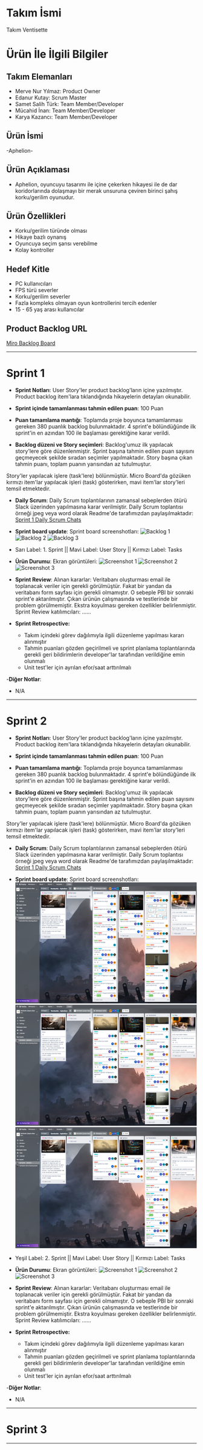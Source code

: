 # **Takım İsmi**

Takım Ventisette

# Ürün İle İlgili Bilgiler

## Takım Elemanları

- Merve Nur Yılmaz: Product Owner
- Edanur Kutay: Scrum Master
- Samet Salih Türk: Team Member/Developer
- Mücahid İnan: Team Member/Developer
- Karya Kazancı: Team Member/Developer

## Ürün İsmi

-Aphelion-

## Ürün Açıklaması

- Aphelion, oyuncuyu tasarımı ile içine çekerken hikayesi ile de dar koridorlarında dolaşmayı bir merak unsuruna çeviren birinci şahış korku/gerilim oyunudur. 

## Ürün Özellikleri

- Korku/gerilim türünde olması
- Hikaye bazlı oynanış
- Oyuncuya seçim şansı verebilme
- Kolay kontroller

## Hedef Kitle

- PC kullanıcıları
- FPS türü severler
- Korku/gerilim severler
- Fazla kompleks olmayan oyun kontrollerini tercih edenler
- 15 - 65 yaş arası kullanıcılar

## Product Backlog URL

[Miro Backlog Board](https://trello.com/invite/b/wrOMjAHL/e49913a66bdd2a238d4535ce88486cb7/ventisette-micro-backlog-board)

---

# Sprint 1

- **Sprint Notları**: User Story'ler product backlog'ların içine yazılmıştır. Product backlog item'lara tıklandığında hikayelerin detayları okunabilir.

- **Sprint içinde tamamlanması tahmin edilen puan**: 100 Puan

- **Puan tamamlama mantığı**: Toplamda proje boyunca tamamlanması gereken 380 puanlık backlog bulunmaktadır. 4 sprint'e bölündüğünde ilk sprint'in en azından 100 ile başlaması gerektiğine karar verildi.

- **Backlog düzeni ve Story seçimleri**: Backlog'umuz ilk yapılacak story'lere göre düzenlenmiştir. Sprint başına tahmin edilen puan sayısını geçmeyecek şekilde sıradan seçimler yapılmaktadır. Story başına çıkan tahmin puanı, toplam puanın yarısından az tutulmuştur. 

Story'ler yapılacak işlere (task'lere) bölünmüştür. Micro Board'da gözüken kırmızı item'lar yapılacak işleri (task) gösterirken, mavi item'lar story'leri temsil etmektedir.

- **Daily Scrum**: Daily Scrum toplantılarının zamansal sebeplerden ötürü Slack üzerinden yapılmasına karar verilmiştir. Daily Scrum toplantısı örneği jpeg veya word olarak Readme'de tarafımızdan paylaşılmaktadır: [Sprint 1 Daily Scrum Chats](https://github.com/Sametaien/OyunVeUygulamaAkademisiTeam27/blob/main/ProjectManagement/Sprint1Documents/DailyScrumMeetingNotesSprint1.docx?raw=true)

- **Sprint board update**: Sprint board screenshotları: 
![Backlog 1](https://github.com/Sametaien/OyunVeUygulamaAkademisiTeam27/blob/main/ProjectManagement/Sprint1Documents/trelloSprint1_1.png?raw=true) 
![Backlog 2](https://github.com/Sametaien/OyunVeUygulamaAkademisiTeam27/blob/main/ProjectManagement/Sprint1Documents/trelloSprint1_2.png?raw=true) 
![Backlog 3](https://github.com/Sametaien/OyunVeUygulamaAkademisiTeam27/blob/main/ProjectManagement/Sprint1Documents/trelloSprint1_3.png?raw=true)

- Sarı Label: 1. Sprint ||  Mavi Label: User Story  ||  Kırmızı Label: Tasks


- **Ürün Durumu**: Ekran görüntüleri:
  ![Screenshot 1](https://github.com/Sametaien/OyunVeUygulamaAkademisiTeam27/blob/main/ProjectManagement/Sprint1Documents/bedroom1.png?raw=true)
  ![Screenshot 2](https://github.com/Sametaien/OyunVeUygulamaAkademisiTeam27/blob/main/ProjectManagement/Sprint1Documents/hallway1.png?raw=true)
  ![Screenshot 3](https://github.com/Sametaien/OyunVeUygulamaAkademisiTeam27/blob/main/ProjectManagement/Sprint1Documents/sketch1.png?raw=true)


- **Sprint Review**: 
Alınan kararlar: Veritabanı oluşturması email ile toplanacak veriler için gerekli görülmüştür. Fakat bir yandan da veritabanı form sayfası için gerekli olmamıştır. O sebeple PBI bir sonraki sprint'e aktarılmıştır. Çıkan ürünün çalışmasında ve testlerinde bir problem görülmemiştir. Ekstra koyulması gereken özellikler belirlenmiştir. Sprint Review katılımcıları: ......

- **Sprint Retrospective:**
  - Takım içindeki görev dağılımıyla ilgili düzenleme yapılması kararı alınmıştır
  - Tahmin puanları gözden geçirilmeli ve sprint planlama toplantılarında gerekli geri bildirimlerin developer'lar tarafından verildiğine emin olunmalı
  - Unit test'ler için ayrılan efor/saat arttırılmalı 

-**Diğer Notlar**:
- N/A

---

# Sprint 2

- **Sprint Notları**: User Story'ler product backlog'ların içine yazılmıştır. Product backlog item'lara tıklandığında hikayelerin detayları okunabilir.

- **Sprint içinde tamamlanması tahmin edilen puan**: 100 Puan

- **Puan tamamlama mantığı**: Toplamda proje boyunca tamamlanması gereken 380 puanlık backlog bulunmaktadır. 4 sprint'e bölündüğünde ilk sprint'in en azından 100 ile başlaması gerektiğine karar verildi.

- **Backlog düzeni ve Story seçimleri**: Backlog'umuz ilk yapılacak story'lere göre düzenlenmiştir. Sprint başına tahmin edilen puan sayısını geçmeyecek şekilde sıradan seçimler yapılmaktadır. Story başına çıkan tahmin puanı, toplam puanın yarısından az tutulmuştur. 

Story'ler yapılacak işlere (task'lere) bölünmüştür. Micro Board'da gözüken kırmızı item'lar yapılacak işleri (task) gösterirken, mavi item'lar story'leri temsil etmektedir.

- **Daily Scrum**: Daily Scrum toplantılarının zamansal sebeplerden ötürü Slack üzerinden yapılmasına karar verilmiştir. Daily Scrum toplantısı örneği jpeg veya word olarak Readme'de tarafımızdan paylaşılmaktadır: [Sprint 1 Daily Scrum Chats](https://github.com/mucooo/OyunVeUygulamaAkademisi27/blob/main/ProjectManagement/Sprint2Documents/DailyScrumMeetingNotesSprint1.docx?raw=true)

- **Sprint board update**: Sprint board screenshotları: 
![Backlog 1](https://github.com/mucooo/OyunVeUygulamaAkademisi27/blob/main/ProjectManagement/Sprint2Documents/trelloSprint2_1.png?raw=true) 
![Backlog 2](https://github.com/mucooo/OyunVeUygulamaAkademisi27/blob/main/ProjectManagement/Sprint2Documents/trelloSprint2_2.png?raw=true) 
![Backlog 3](https://github.com/mucooo/OyunVeUygulamaAkademisi27/blob/main/ProjectManagement/Sprint2Documents/trelloSprint2_3.png?raw=true)

- Yeşil Label: 2. Sprint ||  Mavi Label: User Story  ||  Kırmızı Label: Tasks


- **Ürün Durumu**: Ekran görüntüleri:
  ![Screenshot 1](https://github.com/Sametaien/OyunVeUygulamaAkademisiTeam27/blob/main/ProjectManagement/Sprint1Documents/bedroom1.png?raw=true)
  ![Screenshot 2](https://github.com/Sametaien/OyunVeUygulamaAkademisiTeam27/blob/main/ProjectManagement/Sprint1Documents/hallway1.png?raw=true)
  ![Screenshot 3](https://github.com/Sametaien/OyunVeUygulamaAkademisiTeam27/blob/main/ProjectManagement/Sprint1Documents/sketch1.png?raw=true)


- **Sprint Review**: 
Alınan kararlar: Veritabanı oluşturması email ile toplanacak veriler için gerekli görülmüştür. Fakat bir yandan da veritabanı form sayfası için gerekli olmamıştır. O sebeple PBI bir sonraki sprint'e aktarılmıştır. Çıkan ürünün çalışmasında ve testlerinde bir problem görülmemiştir. Ekstra koyulması gereken özellikler belirlenmiştir. Sprint Review katılımcıları: ......

- **Sprint Retrospective:**
  - Takım içindeki görev dağılımıyla ilgili düzenleme yapılması kararı alınmıştır
  - Tahmin puanları gözden geçirilmeli ve sprint planlama toplantılarında gerekli geri bildirimlerin developer'lar tarafından verildiğine emin olunmalı
  - Unit test'ler için ayrılan efor/saat arttırılmalı 

-**Diğer Notlar**:
- N/A

---


# Sprint 3

---
